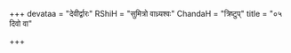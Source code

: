 +++
devataa = "देवीर्द्वारः"
RShiH = "सुमित्रो वाध्र्यश्वः"
ChandaH = "त्रिष्टुप्"
title = "०५ दिवो वा"

+++
